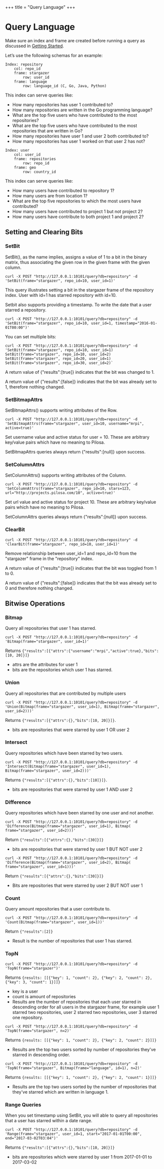 +++
title = "Query Language"
+++

# Query Language

Make sure an index and frame are created before running a query as discussed in [Getting Started](getting_started).

Let’s use the following schemas for an example:
```
Index: repository
    col: repo_id
    frame: stargazer
        row: user_id
    frame: language
        row: language_id (C, Go, Java, Python)
```

This index can serve queries like:

* How many repositories has user 1 contributed to?
* How many repositories are written in the Go programming language?
* What are the top five users who have contributed to the most repositories?
* What are the top five users who have contributed to the most repositories that are written in Go?
* How many repositories have user 1 and user 2 both contributed to?
* How many repositories has user 1 worked on that user 2 has not?

```
Index: user
    col: user_id
    frame: repositories
        row: repo_id
    frame: geo
        row: country_id
```

This index can serve queries like:

* How many users have contributed to repository 1?
* How many users are from location 1?
* What are the top five repositories to which the most users have contributed?
* How many users have contributed to project 1 but not project 2?
* How many users have contribute to both project 1 and project 2?

## Setting and Clearing Bits

### SetBit

SetBit(), as the name implies, assigns a value of 1 to a bit in the binary matrix, thus associating the given row in the given frame with the given column.
```
curl -X POST "http://127.0.0.1:10101/query?db=repository" -d 'SetBit(frame="stargazer", repo_id=10, user_id=1)'
```

This query illustrates setting a bit in the stargazer frame of the repository index. User with id=1 has starred repository with id=10.

Setbit also supports providing a timestamp. To write the date that a user starred a repository.
```
curl -X POST "http://127.0.0.1:10101/query?db=repository" -d 'SetBit(frame="stargazer", repo_id=10, user_id=1, timestamp="2016-01-01T00:00")'
```

You can set multiple bits:
```
curl -X POST "http://127.0.0.1:10101/query?db=repository" -d 'SetBit(frame="stargazer", repo_id=10, user_id=1) SetBit(frame="stargazer", repo_id=10, user_id=2) SetBit(frame="stargazer", repo_id=20, user_id=1) SetBit(frame="stargazer", repo_id=30, user_id=2)`
```

A return value of {"results":[true]} indicates that the bit was changed to 1.

A return value of {"results":[false]} indicates that the bit was already set to 1, therefore nothing changed.

### SetBitmapAttrs

SetBitmapAttrs() supports writing attributes of the Row. 
```
curl -X POST "http://127.0.0.1:10101/query?db=repository" -d 'SetBitmapAttrs(frame="stargazer", user_id=10, username="mrpi", active=true)'
```

Set username value and active status for user = 10. These are arbitrary key/value pairs which have no meaning to Pilosa.

SetBitmapAttrs queries always return  {"results":[null]} upon success.

### SetColumnAttrs

SetColumnAttrs() supports writing attributes of the Column. 
```
curl -X POST "http://127.0.0.1:10101/query?db=repository" -d 'SetColumnAttrs(frame="stargazer", repo_id=10, stars=123, url="http://projects.pilosa.com/10", active=true)'
```

Set url value and active status for project 10. These are arbitrary key/value pairs which have no meaning to Pilosa.

SetColumnAttrs queries always return {"results":[null]} upon success.

### ClearBit

```
curl -X POST "http://127.0.0.1:10101/query?db=repository" -d 'ClearBit(frame="stargazer", repo_id=10, user_id=1)'
```

Remove relationship between user_id=1 and repo_id=10  from the "stargazer" frame in the "repository" index.

A return value of {"results":[true]} indicates that the bit was toggled from 1 to 0.

A return value of {"results":[false]} indicates that the bit was already set to 0 and therefore nothing changed.

## Bitwise Operations

### Bitmap

Query all repositories that user 1 has starred.
```
curl -X POST "http://127.0.0.1:10101/query?db=repository" -d 'Bitmap(frame="stargazer", user_id=1)'
```

Returns `{"results":[{"attrs":{"username":"mrpi","active":true},"bits":[10, 20]}]}`
* attrs are the attributes for user 1 
* bits are the repositories which user 1 has starred.

### Union

Query all repositories that are contributed by multiple users
```
curl -X POST "http://127.0.0.1:10101/query?db=repository" -d  'Union(Bitmap(frame="stargazer", user_id=1), Bitmap(frame="stargazer", user_id=2)))'
```

Returns `{"results":[{"attrs":{},"bits":[10, 20]}]}`.
* bits are repositories that were starred by user 1 OR user 2

### Intersect

Query repositories which have been starred by two users.
```
curl -X POST "http://127.0.0.1:10101/query?db=repository" -d 'Intersect(Bitmap(frame="stargazer", user_id=1), Bitmap(frame="stargazer", user_id=2)))'
```

Returns `{"results":[{"attrs":{},"bits":[10]}]}`.
* bits are repositories that were starred by user 1 AND user 2

### Difference

Query repositories which have been starred by one user and not another.
```
curl -X POST "http://127.0.0.1:10101/query?db=repository" -d  'Difference(Bitmap(frame="stargazer", user_id=1), Bitmap( frame="stargazer", user_id=2)))'
```

Return `{"results":[{"attrs":{},"bits":[30]}]}`
* bits are repositories that were starred by user 1 BUT NOT user 2

```
curl -X POST "http://127.0.0.1:10101/query?db=repository" -d  'Difference(Bitmap(frame="stargazer", user_id=2), Bitmap( frame="stargazer", user_id=1)))'
```

Return `{"results":[{"attrs":{},"bits":[30]}]}`
* Bits are repositories that were starred by user 2 BUT NOT user 1

### Count

Query amount repositories that a user contribute to.
```
curl -X POST "http://127.0.0.1:10101/query?db=repository" -d 'Count(Bitmap(frame="stargazer", user_id=1))'
```

Return `{"results":[2]}`
* Result is the number of repositories that user 1 has starred.

### TopN

```
curl -X POST "http://127.0.0.1:10101/query?db=repository" -d 
'TopN(frame="stargazer")'
```

Returns `{results: [[{"key": 1, "count": 2}, {"key": 2, "count": 2}, {"key": 3, "count": 1}]]}`
* key is a user
* count is amount of repositories
* Results are the number of repositories that each user starred in descending order for all users in the stargazer frame, for example user 1 starred two repositories, user 2 starred two repositories, user 3 starred one repository.

```
curl -X POST "http://127.0.0.1:10101/query?db=repository" -d
'TopN(frame="stargazer", n=2)'
```

Returns `{results: [[{"key": 1, "count": 2}, {"key": 2, "count": 2}]]}`
* Results are the top two users sorted by number of repositories they've starred in descending order.

```
curl -X POST "http://127.0.0.1:10101/query?db=repository" -d
'TopN(frame="stargazer", Bitmap(frame="language", id=1), n=2)'
```

Returns `{results: [[{"key": 1, "count": 2}, {"key": 2, "count": 1}]]}`
* Results are the top two users sorted by the number of repositories that they've starred which are written in language 1.

### Range Queries

When you set timestamp using SetBit, you will able to query all repositories that a user has starred within a date range.
```
curl -X POST "http://127.0.0.1:10101/query?db=repository" -d
'Range(frame="stargazer", user_id=1, start="2017-01-01T00:00", end="2017-03-02T03:04")'
```

Returns `{"results":[{"attrs":{},"bits":[10, 20]}]}`
* bits are repositories which were starred by user 1 from 2017-01-01 to 2017-03-02
